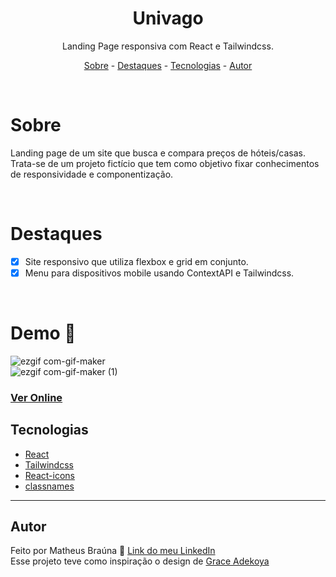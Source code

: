 <div align="center">
  <h1>Univago</h1>
</div>

<p align="center">
  Landing Page responsiva com React e Tailwindcss.
</p>

<p align="center">
  <a href="#sobre">Sobre</a> -
  <a href="#destaques">Destaques</a> -
  <a href="#tecnologias">Tecnologias</a> -
  <a href="#autor">Autor</a>
</p>

<br>


# Sobre

<p>Landing page de um site que busca e compara preços de hóteis/casas. Trata-se de um projeto fictício que tem como objetivo fixar conhecimentos de responsividade e componentização.</p>

<br>

# Destaques

- [x] Site responsivo que utiliza flexbox e grid em conjunto.
- [x] Menu para dispositivos mobile usando ContextAPI e Tailwindcss.

<br>

# Demo 🎥

![ezgif com-gif-maker](https://user-images.githubusercontent.com/91563670/192065427-012b2b59-ec8a-4ca4-aab7-434c2aca389a.gif)
<br>
![ezgif com-gif-maker (1)](https://user-images.githubusercontent.com/91563670/192065485-2b60db82-bab6-41b2-aa54-e835d861cebf.gif)
### [Ver Online](https://univago-hotels.vercel.app)

## Tecnologias

- [React](https://pt-br.reactjs.org)
- [Tailwindcss](https://tailwindcss.com)
- [React-icons](https://react-icons.github.io/react-icons)
- [classnames](https://github.com/JedWatson/classnames)

---

## Autor

Feito por Matheus Braúna 🚀 [Link do meu LinkedIn](https://www.linkedin.com/in/matheus-brauna-dev/)
<br>
Esse projeto teve como inspiração o design de [Grace Adekoya](https://www.figma.com/@graceadekoya)
